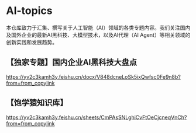 # AI-topics
本仓库致力于汇集、撰写关于人工智能（AI）领域的各类专题内容。我们关注国内及国外企业的最新AI黑科技、大模型技术，以及AI代理（AI Agent）等相关领域的创新实践和发展趋势。

## 【独家专题】国内企业AI黑科技大盘点
https://yv2c3kamh3y.feishu.cn/docx/V848dcneLoSk5ixQwfsc0Fe9n8b?from=from_copylink

## 【饱学猿知识库】
https://yv2c3kamh3y.feishu.cn/sheets/CmPAsSNLghiCvFtOeCjcneqVnCh?from=from_copylink
